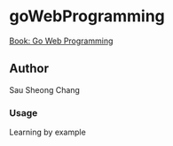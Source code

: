 # goWebProgramming
[Book: Go Web Programming](https://www.manning.com/books/go-web-programming)

## Author
Sau Sheong Chang

### Usage
Learning by example